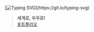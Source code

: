 [![Typing SVG](https://readme-typing-svg.demolab.com?font=Bebas+Neue&size=40&pause=1000&color=FFFFFF&vCenter=true&random=true&width=435&lines=Hello%2C+world!)](https://git.io/typing-svg)
> **세계로, 우주로!** <br/>
[포트폴리오](http://sharpnesssquare.kro.kr)
